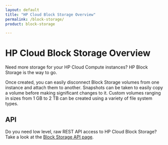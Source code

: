 ```yaml
---
layout: default
title: "HP Cloud Block Storage Overview"
permalink: /block-storage/
product: block-storage

---
```

# HP Cloud Block Storage Overview

Need more storage for your HP Cloud Compute instances?  HP Block Storage is the way to go.

Once created, you can easily disconnect Block Storage volumes from one instance and attach them to another.  Snapshots can be taken to easily copy a volume before making significant changes to it.  Custom volumes ranging in sizes from 1 GB to 2 TB can be created using a variety of file system types.


## API
Do you need low level, raw REST API access to HP Cloud Block Storage?  Take a look at the [Block Storage API page](http://api-docs.hpcloud.com/hpcloud-compute/1.0/content/ch_dev-api-block-storage.html).

<!--## Volume Management
Want some information about how to use the block storage service?  Surf on over to the [Volume Management](/block-storage/volume) page.-->